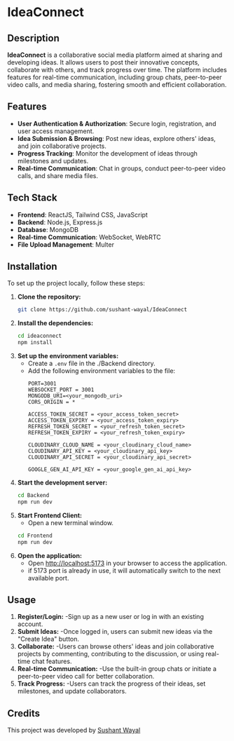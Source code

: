 # IdeaConnect

## Description
**IdeaConnect** is a collaborative social media platform aimed at sharing and developing ideas. It allows users to post their innovative concepts, collaborate with others, and track progress over time. The platform includes features for real-time communication, including group chats, peer-to-peer video calls, and media sharing, fostering smooth and efficient collaboration.

## Features
- **User Authentication & Authorization**: Secure login, registration, and user access management.
- **Idea Submission & Browsing**: Post new ideas, explore others' ideas, and join collaborative projects.
- **Progress Tracking**: Monitor the development of ideas through milestones and updates.
- **Real-time Communication**: Chat in groups, conduct peer-to-peer video calls, and share media files.

## Tech Stack
- **Frontend**: ReactJS, Tailwind CSS, JavaScript
- **Backend**: Node.js, Express.js
- **Database**: MongoDB
- **Real-time Communication**: WebSocket, WebRTC
- **File Upload Management**: Multer

## Installation

To set up the project locally, follow these steps:

1. **Clone the repository:**
   ```bash
   git clone https://github.com/sushant-wayal/IdeaConnect
2. **Install the dependencies:**
   ```bash
   cd ideaconnect
   npm install
3. **Set up the environment variables:**
   - Create a `.env` file in the ./Backend directory.
   - Add the following environment variables to the file:
     ```env
     PORT=3001
     WEBSOCKET_PORT = 3001
     MONGODB_URI=<your_mongodb_uri>
     CORS_ORIGIN = *

     ACCESS_TOKEN_SECRET = <your_access_token_secret>
     ACCESS_TOKEN_EXPIRY = <your_access_token_expiry>
     REFRESH_TOKEN_SECRET = <your_refresh_token_secret>
     REFRESH_TOKEN_EXPIRY = <your_refresh_token_expiry>
      
     CLOUDINARY_CLOUD_NAME = <your_cloudinary_cloud_name>
     CLOUDINARY_API_KEY = <your_cloudinary_api_key>
     CLOUDINARY_API_SECRET = <your_cloudinary_api_secret>
      
     GOOGLE_GEN_AI_API_KEY = <your_google_gen_ai_api_key>
     ```
4. **Start the development server:**
    ```bash
    cd Backend
    npm run dev
    ```
5. **Start Frontend Client:**
   - Open a new terminal window.
    ```bash
    cd Frontend
    npm run dev
    ```
7. **Open the application:**
    - Open [http://localhost:5173](http://localhost:5173) in your browser to access the application.
    - if 5173 port is already in use, it will automatically switch to the next available port.

## Usage

1. **Register/Login:** 
    -Sign up as a new user or log in with an existing account.
2. **Submit Ideas:** 
    -Once logged in, users can submit new ideas via the "Create Idea" button.
3. **Collaborate:**
    -Users can browse others' ideas and join collaborative projects by commenting, contributing to the discussion, or using real-time chat features.
4. **Real-time Communication:**
    -Use the built-in group chats or initiate a peer-to-peer video call for better collaboration.
5. **Track Progress:**
    -Users can track the progress of their ideas, set milestones, and update collaborators.

## Credits

This project was developed by [Sushant Wayal](https://sushant-wayal-portfolio.vercel.app)



